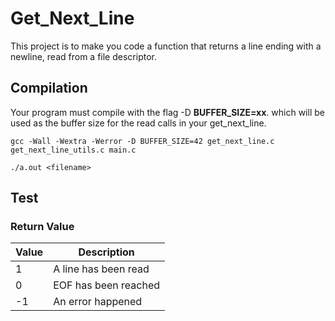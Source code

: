 # Get_Next_Line
This project is to make you code a function that returns a line ending with a newline, read from a file descriptor.

## Compilation
Your program must compile with the flag -D **BUFFER_SIZE=xx**. which will be used as the buffer size for the read calls in your get_next_line.
```
gcc -Wall -Wextra -Werror -D BUFFER_SIZE=42 get_next_line.c get_next_line_utils.c main.c
```
```
./a.out <filename>
```

## Test

### Return Value

| Value | Description |
----|---- 
| 1 | A line has been read |
| 0 | EOF has been reached |
| -1| An error happened    |
